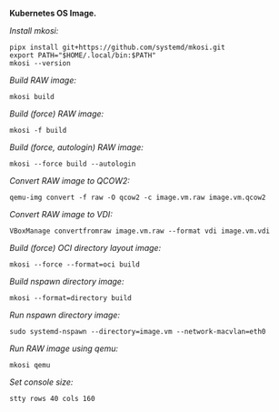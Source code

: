 **Kubernetes OS Image.**

*Install mkosi:*

    pipx install git+https://github.com/systemd/mkosi.git
    export PATH="$HOME/.local/bin:$PATH"
    mkosi --version

*Build RAW image:*

    mkosi build

*Build (force) RAW image:*

    mkosi -f build

*Build (force, autologin) RAW image:*

    mkosi --force build --autologin

*Convert RAW image to QCOW2:*

    qemu-img convert -f raw -O qcow2 -c image.vm.raw image.vm.qcow2

*Convert RAW image to VDI:*

    VBoxManage convertfromraw image.vm.raw --format vdi image.vm.vdi

*Build (force) OCI directory layout image:*

    mkosi --force --format=oci build

*Build nspawn directory image:*

    mkosi --format=directory build

*Run nspawn directory image:*

    sudo systemd-nspawn --directory=image.vm --network-macvlan=eth0

*Run RAW image using qemu:*

    mkosi qemu

*Set console size:*

    stty rows 40 cols 160
